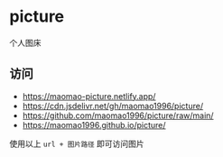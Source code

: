 # picture

个人图床

## 访问

- <https://maomao-picture.netlify.app/>
- <https://cdn.jsdelivr.net/gh/maomao1996/picture/>
- <https://github.com/maomao1996/picture/raw/main/>
- <https://maomao1996.github.io/picture/>

使用以上 `url + 图片路径` 即可访问图片
